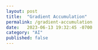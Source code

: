 ```yaml
---
layout: post
title:  "Gradient Accumulation"
permalink: /gradient-accumulation
date:   2023-06-13 19:32:45 -0700
category: "AI"
published: false
---
```


